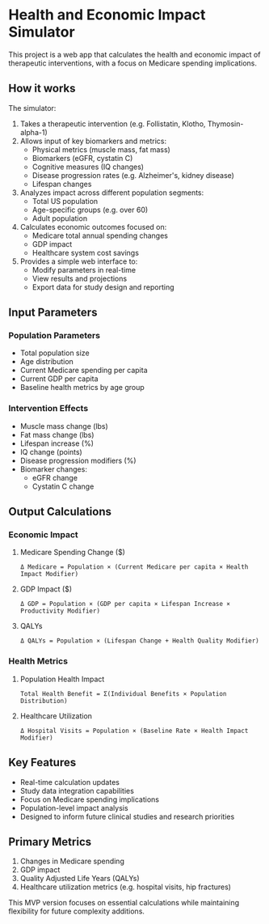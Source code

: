 # Health and Economic Impact Simulator

This project is a web app that calculates the health and economic impact of therapeutic interventions, with a focus on Medicare spending implications.

## How it works

The simulator:
1. Takes a therapeutic intervention (e.g. Follistatin, Klotho, Thymosin-alpha-1)
2. Allows input of key biomarkers and metrics:
   - Physical metrics (muscle mass, fat mass)
   - Biomarkers (eGFR, cystatin C)
   - Cognitive measures (IQ changes)
   - Disease progression rates (e.g. Alzheimer's, kidney disease)
   - Lifespan changes
3. Analyzes impact across different population segments:
   - Total US population
   - Age-specific groups (e.g. over 60)
   - Adult population
4. Calculates economic outcomes focused on:
   - Medicare total annual spending changes
   - GDP impact
   - Healthcare system cost savings
5. Provides a simple web interface to:
   - Modify parameters in real-time
   - View results and projections
   - Export data for study design and reporting

## Input Parameters

### Population Parameters
- Total population size
- Age distribution
- Current Medicare spending per capita
- Current GDP per capita
- Baseline health metrics by age group

### Intervention Effects
- Muscle mass change (lbs)
- Fat mass change (lbs)
- Lifespan increase (%)
- IQ change (points)
- Disease progression modifiers (%)
- Biomarker changes:
  - eGFR change
  - Cystatin C change

## Output Calculations

### Economic Impact
1. Medicare Spending Change ($)
   ```
   Δ Medicare = Population × (Current Medicare per capita × Health Impact Modifier)
   ```

2. GDP Impact ($)
   ```
   Δ GDP = Population × (GDP per capita × Lifespan Increase × Productivity Modifier)
   ```

3. QALYs
   ```
   Δ QALYs = Population × (Lifespan Change + Health Quality Modifier)
   ```

### Health Metrics
1. Population Health Impact
   ```
   Total Health Benefit = Σ(Individual Benefits × Population Distribution)
   ```

2. Healthcare Utilization
   ```
   Δ Hospital Visits = Population × (Baseline Rate × Health Impact Modifier)
   ```

## Key Features

- Real-time calculation updates
- Study data integration capabilities
- Focus on Medicare spending implications
- Population-level impact analysis
- Designed to inform future clinical studies and research priorities

## Primary Metrics

1. Changes in Medicare spending
2. GDP impact
3. Quality Adjusted Life Years (QALYs)
4. Healthcare utilization metrics (e.g. hospital visits, hip fractures)

This MVP version focuses on essential calculations while maintaining flexibility for future complexity additions.




